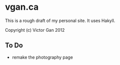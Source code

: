 vgan.ca
=======

This is a rough draft of my personal site. It uses Hakyll.

Copyright (c) Victor Gan 2012

To Do
-----
- remake the photography page
